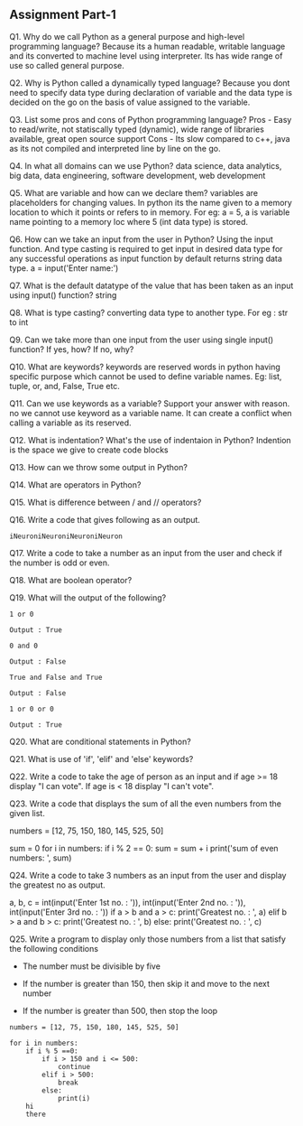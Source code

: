 ## Assignment Part-1

Q1. Why do we call Python as a general purpose and high-level programming language?
 Because its a human readable, writable  language and its converted to machine level using interpreter. Its has wide range of use so called general purpose.

Q2. Why is Python called a dynamically typed language?
 Because you dont need to specify data type during declaration of variable and the data type is decided on the go on the basis of value assigned to the variable.

Q3. List some pros and cons of Python programming language?
 Pros - Easy to read/write, not statiscally typed (dynamic), wide range of libraries available, great open source support
 Cons - Its slow compared to c++, java as its not compiled and interpreted line by line on the go. 

Q4. In what all domains can we use Python?
 data science, data analytics, big data, data engineering, software development, web development

Q5. What are variable and how can we declare them?
 variables are placeholders for changing values. In python its the name given to a memory location to which it points or refers to in memory. For eg: a = 5, a is variable name pointing to a memory loc where 5 (int data type) is stored. 

Q6. How can we take an input from the user in Python?
 Using the input function. And type casting is required to get input in desired data type for any successful operations as input function by default returns string data type. 
 a = input('Enter name:')

Q7. What is the default datatype of the value that has been taken as an input using input() function?
 string

Q8. What is type casting?
 converting data type to another type. For eg : str to int

Q9. Can we take more than one input from the user using single input() function? If yes, how? If no, why?
 

Q10. What are keywords?
 keywords are reserved words in python having specific purpose which cannot be used to define variable names. Eg: list, tuple, or, and, False, True etc.

Q11. Can we use keywords as a variable? Support your answer with reason.
 no we cannot use keyword as a variable name. It can create a conflict when calling a variable as its reserved. 

Q12. What is indentation? What's the use of indentaion in Python?
 Indention is the space we give to create code blocks 

Q13. How can we throw some output in Python?

Q14. What are operators in Python?

Q15. What is difference between / and // operators?

Q16. Write a code that gives following as an output.
```
iNeuroniNeuroniNeuroniNeuron
```

Q17. Write a code to take a number as an input from the user and check if the number is odd or even.

Q18. What are boolean operator?

Q19. What will the output of the following?
```
1 or 0 

Output : True

0 and 0

Output : False

True and False and True

Output : False

1 or 0 or 0

Output : True
```

Q20. What are conditional statements in Python?

Q21. What is use of 'if', 'elif' and 'else' keywords?

Q22. Write a code to take the age of person as an input and if age >= 18 display "I can vote". If age is < 18 display "I can't vote".

Q23. Write a code that displays the sum of all the even numbers from the given list.


numbers = [12, 75, 150, 180, 145, 525, 50]

sum = 0
for i in numbers:
    if i % 2 == 0:
        sum = sum + i
print('sum of even numbers: ', sum)


Q24. Write a code to take 3 numbers as an input from the user and display the greatest no as output.
 
 a, b, c = int(input('Enter 1st no. : ')), int(input('Enter 2nd no. : ')), int(input('Enter 3rd no. : '))
if a > b and a > c:
    print('Greatest no. : ', a)
elif b > a and b > c:
    print('Greatest no. : ', b)
else:
    print('Greatest no. : ', c)


Q25. Write a program to display only those numbers from a list that satisfy the following conditions

- The number must be divisible by five

- If the number is greater than 150, then skip it and move to the next number

- If the number is greater than 500, then stop the loop
```
numbers = [12, 75, 150, 180, 145, 525, 50]

for i in numbers:
    if i % 5 ==0:
        if i > 150 and i <= 500: 
            continue
        elif i > 500:
            break
        else:
            print(i)
    hi
    there

